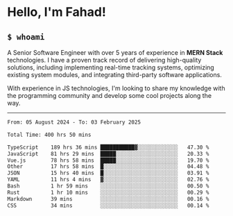 <h1>Hello, I'm Fahad!</h1>

<h2><code>$ whoami</code></h2>

A Senior Software Engineer with over 5 years of experience in **MERN Stack** technologies. I have a proven track record of delivering high-quality solutions, including implementing real-time tracking systems, optimizing existing system modules, and integrating third-party software applications.

With experience in JS technologies, I'm looking to share my knowledge with the programming community and develop some cool projects along the way.

---

<!--START_SECTION:waka-->

```txt
From: 05 August 2024 - To: 03 February 2025

Total Time: 400 hrs 50 mins

TypeScript    189 hrs 36 mins ███████████▓░░░░░░░░░░░░░   47.30 %
JavaScript    81 hrs 29 mins  █████░░░░░░░░░░░░░░░░░░░░   20.33 %
Vue.js        78 hrs 58 mins  █████░░░░░░░░░░░░░░░░░░░░   19.70 %
Other         17 hrs 58 mins  █░░░░░░░░░░░░░░░░░░░░░░░░   04.48 %
JSON          15 hrs 40 mins  █░░░░░░░░░░░░░░░░░░░░░░░░   03.91 %
YAML          11 hrs 4 mins   ▓░░░░░░░░░░░░░░░░░░░░░░░░   02.76 %
Bash          1 hr 59 mins    ░░░░░░░░░░░░░░░░░░░░░░░░░   00.50 %
Rust          1 hr 10 mins    ░░░░░░░░░░░░░░░░░░░░░░░░░   00.29 %
Markdown      39 mins         ░░░░░░░░░░░░░░░░░░░░░░░░░   00.16 %
CSS           34 mins         ░░░░░░░░░░░░░░░░░░░░░░░░░   00.14 %
```

<!--END_SECTION:waka-->

<!--
**heyFahad/heyFahad** is a ✨ _special_ ✨ repository because its `README.md` (this file) appears on your GitHub profile.

Here are some ideas to get you started:

- 🔭 I’m currently working on ...
- 🌱 I’m currently learning ...
- 👯 I’m looking to collaborate on ...
- 🤔 I’m looking for help with ...
- 💬 Ask me about ...
- 📫 How to reach me: ...
- 😄 Pronouns: ...
- ⚡ Fun fact: ...
-->
